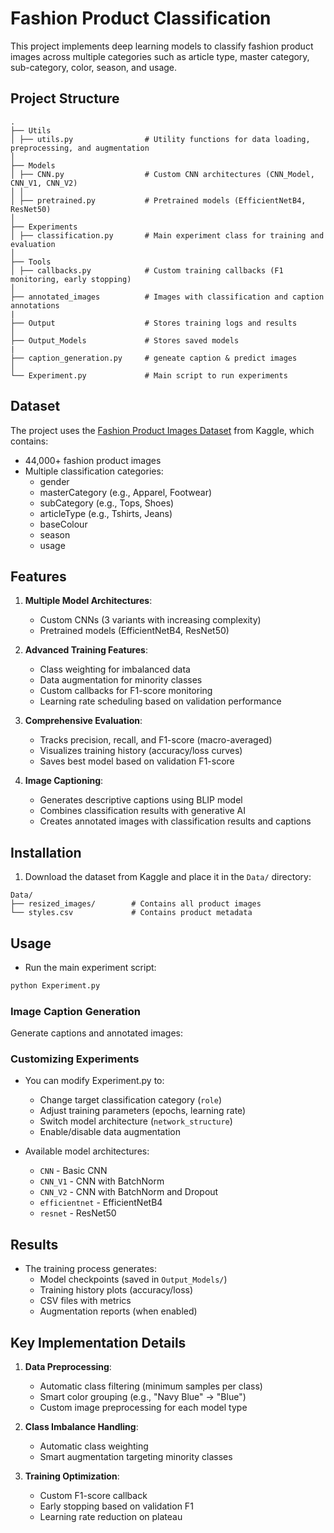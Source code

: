 # Fashion Product Classification

This project implements deep learning models to classify fashion product images across multiple categories such as article type, master category, sub-category, color, season, and usage.

## Project Structure

```
.
├── Utils
│ ├── utils.py                # Utility functions for data loading, preprocessing, and augmentation
│
├── Models
│ ├── CNN.py                  # Custom CNN architectures (CNN_Model, CNN_V1, CNN_V2)
│ │              
│ ├── pretrained.py           # Pretrained models (EfficientNetB4, ResNet50)
│
├── Experiments
│ ├── classification.py       # Main experiment class for training and evaluation
│
├── Tools
│ ├── callbacks.py            # Custom training callbacks (F1 monitoring, early stopping)
│
├── annotated_images          # Images with classification and caption annotations
|
├── Output                    # Stores training logs and results
│
├── Output_Models             # Stores saved models
|
├── caption_generation.py     # geneate caption & predict images
│
└── Experiment.py             # Main script to run experiments
```


## Dataset

The project uses the [Fashion Product Images Dataset](https://www.kaggle.com/datasets/paramaggarwal/fashion-product-images-dataset) from Kaggle, which contains:

- 44,000+ fashion product images
- Multiple classification categories:
  - gender
  - masterCategory (e.g., Apparel, Footwear)
  - subCategory (e.g., Tops, Shoes)
  - articleType (e.g., Tshirts, Jeans)
  - baseColour
  - season
  - usage

## Features

1. **Multiple Model Architectures**:
   - Custom CNNs (3 variants with increasing complexity)
   - Pretrained models (EfficientNetB4, ResNet50)

2. **Advanced Training Features**:
   - Class weighting for imbalanced data
   - Data augmentation for minority classes
   - Custom callbacks for F1-score monitoring
   - Learning rate scheduling based on validation performance

3. **Comprehensive Evaluation**:
   - Tracks precision, recall, and F1-score (macro-averaged)
   - Visualizes training history (accuracy/loss curves)
   - Saves best model based on validation F1-score

4. **Image Captioning**:
   - Generates descriptive captions using BLIP model
   - Combines classification results with generative AI
   - Creates annotated images with classification results and captions

## Installation

1. Download the dataset from Kaggle and place it in the `Data/` directory:
```
Data/
├── resized_images/        # Contains all product images
└── styles.csv             # Contains product metadata
```

## Usage

- Run the main experiment script:

``` python
python Experiment.py
```

### Image Caption Generation

Generate captions and annotated images:

### Customizing Experiments

- You can modify Experiment.py to:
   - Change target classification category (`role`)
   - Adjust training parameters (epochs, learning rate)
   - Switch model architecture (`network_structure`)
   - Enable/disable data augmentation

- Available model architectures:
   - `CNN` - Basic CNN
   - `CNN_V1` - CNN with BatchNorm
   - `CNN_V2` - CNN with BatchNorm and Dropout
   - `efficientnet` - EfficientNetB4
   - `resnet` - ResNet50

## Results

- The training process generates:
   - Model checkpoints (saved in `Output_Models/`)
   - Training history plots (accuracy/loss)
   - CSV files with metrics
   - Augmentation reports (when enabled)

## Key Implementation Details

1. **Data Preprocessing**:
   - Automatic class filtering (minimum samples per class)
   - Smart color grouping (e.g., "Navy Blue" → "Blue")
   - Custom image preprocessing for each model type

2. **Class Imbalance Handling**:
   - Automatic class weighting
   - Smart augmentation targeting minority classes

3. **Training Optimization**:
   - Custom F1-score callback
   - Early stopping based on validation F1
   - Learning rate reduction on plateau